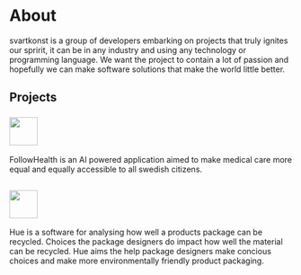 # About
svartkonst is a group of developers embarking on projects that truly ignites our spririt, it can be in any industry and using any technology or programming language. We want the project to contain a lot of passion and hopefully we can make software solutions that make the world little better.

## Projects

### <div align="left"><img src="https://github.com/huueee/organization-docs/blob/main/followhealth_logo_1.png" width="50"></div>
FollowHealth is an AI powered application aimed to make medical care more equal and equally accessible to all swedish citizens. 

##
### <div align="left"> <img src="https://user-images.githubusercontent.com/79652716/202530315-99680608-f745-45e1-af50-7c9730fe187d.png" width="50"> </div>

Hue is a software for analysing how well a products package can be recycled. Choices the package designers do impact how well the material can be recycled. Hue aims the help package designers make concious choices and make more environmentally friendly product packaging. 
